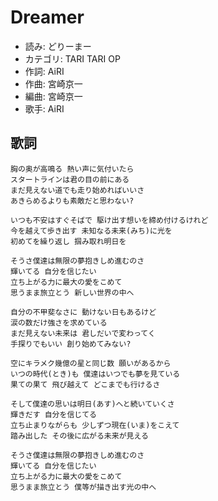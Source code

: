 Dreamer
========

- 読み: どりーまー
- カテゴリ: TARI TARI OP
- 作詞: AiRI
- 作曲: 宮崎京一
- 編曲: 宮崎京一
- 歌手: AiRI


歌詞
-----

    胸の奥が高鳴る 熱い声に気付いたら
    スタートラインは君の目の前にある
    まだ見えない道でも走り始めればいいさ
    あきらめるよりも素敵だと思わない?

    いつも不安はすぐそばで 駆け出す想いを締め付けるけれど
    今を越えて歩き出す 未知なる未来(みち)に光を
    初めてを繰り返し 掴み取れ明日を

    そうさ僕達は無限の夢抱きしめ進むのさ
    輝いてる 自分を信じたい
    立ち上がる力に最大の愛をこめて
    思うまま旅立とう 新しい世界の中へ

    自分の不甲斐なさに 動けない日もあるけど
    涙の数だけ強さを求めている
    まだ見えない未来は 君しだいで変わってく
    手探りでもいい 創り始めてみない?

    空にキラメク幾億の星と同じ数 願いがあるから
    いつの時代(とき)も 僕達はいつでも夢を見ている
    果ての果て 飛び越えて どこまでも行けるさ

    そして僕達の思いは明日(あす)へと続いていくさ
    輝きだす 自分を信じてる
    立ち止まりながらも 少しずつ現在(いま)をこえて
    踏み出した その後に広がる未来が見える

    そうさ僕達は無限の夢抱きしめ進むのさ
    輝いてる 自分を信じたい
    立ち上がる力に最大の愛をこめて
    思うまま旅立とう 僕等が描き出す光の中へ

